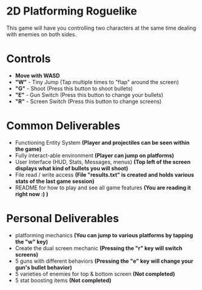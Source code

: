 # 2D Platforming Roguelike
This game will have you controlling two characters at the same time dealing with enemies on both sides.

# Controls

- **Move with WASD**
- **"W"** - Tiny Jump (Tap multiple times to "flap" around the screen)
- **"G"** - Shoot (Press this button to shoot bullets)
- **"E"** - Gun Switch (Press this button to change your bullets)
- **"R"** - Screen Switch (Press this button to change screens)

# Common Deliverables

- Functioning Entity System **(Player and projectiles can be seen within the game)**
- Fully interact-able environment **(Player can jump on platforms)**
- User Interface (HUD, Stats, Messages, menus) **(Top left of the screen displays what kind of bullets you will shoot)**
- File read / write access **(File "results.txt" is created and holds various stats of the last game session)**
- README for how to play and see all game features **(You are reading it right now :) )**

# Personal Deliverables

- platforming mechanics **(You can jump to various platforms by tapping the "w" key)**
- Create the dual screen mechanic **(Pressing the "r" key will switch screens)**
- 5 guns with different behaviors **(Pressing the "e" key will change your gun's bullet behavior)**
- 5 varieties of enemies for top & bottom screen **(Not completed)**
- 5 stat boosting items **(Not completed)**

